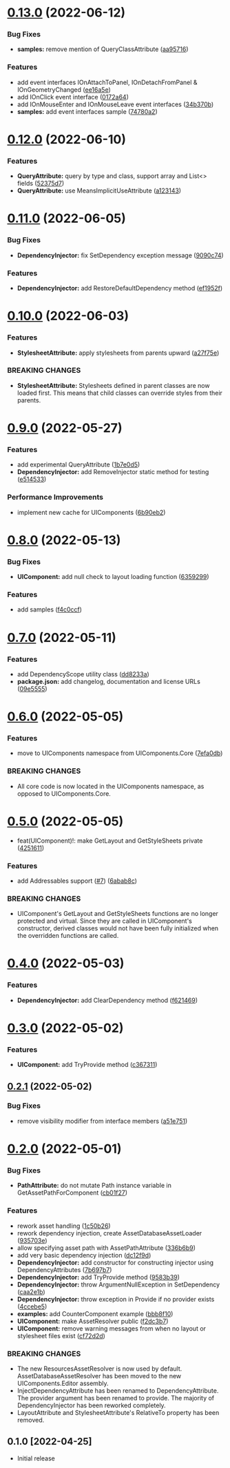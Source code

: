 

# [0.13.0](https://github.com/jonisavo/uicomponents/compare/v0.12.0...v0.13.0) (2022-06-12)


### Bug Fixes

* **samples:** remove mention of QueryClassAttribute ([aa95716](https://github.com/jonisavo/uicomponents/commit/aa957166a92834ad531d014ff38d3bc1311baa09))


### Features

* add event interfaces IOnAttachToPanel, IOnDetachFromPanel & IOnGeometryChanged ([ee16a5e](https://github.com/jonisavo/uicomponents/commit/ee16a5ef72eb2aae1d16a10fbee9d49e8f5d54e2))
* add IOnClick event interface ([0172a64](https://github.com/jonisavo/uicomponents/commit/0172a64684a23cfe56cb5fc37d38a3ec68fb4448))
* add IOnMouseEnter and IOnMouseLeave event interfaces ([34b370b](https://github.com/jonisavo/uicomponents/commit/34b370b905be9a4d4936e0e609afb89bff053b8b))
* **samples:** add event interfaces sample ([74780a2](https://github.com/jonisavo/uicomponents/commit/74780a2579e36f36ef28268269de17d2b97fdc79))

# [0.12.0](https://github.com/jonisavo/uicomponents/compare/v0.11.0...v0.12.0) (2022-06-10)


### Features

* **QueryAttribute:** query by type and class, support array and List<> fields ([52375d7](https://github.com/jonisavo/uicomponents/commit/52375d7518a4c23e6c05e39e8b316e3aa3f21e97))
* **QueryAttribute:** use MeansImplicitUseAttribute ([a123143](https://github.com/jonisavo/uicomponents/commit/a1231431b81844dbf3d1c4054569eeb7fa12b6c7))

# [0.11.0](https://github.com/jonisavo/uicomponents/compare/v0.10.0...v0.11.0) (2022-06-05)


### Bug Fixes

* **DependencyInjector:** fix SetDependency exception message ([9090c74](https://github.com/jonisavo/uicomponents/commit/9090c7493e996d655d2c64b06507d6b936e6248b))


### Features

* **DependencyInjector:** add RestoreDefaultDependency method ([ef1952f](https://github.com/jonisavo/uicomponents/commit/ef1952ff93cb2b953ea4e86f7997b7ca4f79e443))

# [0.10.0](https://github.com/jonisavo/uicomponents/compare/v0.9.0...v0.10.0) (2022-06-03)


### Features

* **StylesheetAttribute:** apply stylesheets from parents upward ([a27f75e](https://github.com/jonisavo/uicomponents/commit/a27f75e9db84e11d3107e597b2e4abd65a7d0a52))


### BREAKING CHANGES

* **StylesheetAttribute:** Stylesheets defined in parent classes are now loaded first. This means that child classes can override styles from their parents.

# [0.9.0](https://github.com/jonisavo/uicomponents/compare/v0.8.0...v0.9.0) (2022-05-27)


### Features

* add experimental QueryAttribute ([1b7e0d5](https://github.com/jonisavo/uicomponents/commit/1b7e0d52146ad57b8aa573e4eef0fcf7c57c0641))
* **DependencyInjector:** add RemoveInjector static method for testing ([e514533](https://github.com/jonisavo/uicomponents/commit/e51453394a99d7dc3372a7d3b2fa12ff43fddb3b))


### Performance Improvements

* implement new cache for UIComponents ([6b90eb2](https://github.com/jonisavo/uicomponents/commit/6b90eb224b755aae703da6b4795871986cecb560))

# [0.8.0](https://github.com/jonisavo/uicomponents/compare/v0.7.0...v0.8.0) (2022-05-13)


### Bug Fixes

* **UIComponent:** add null check to layout loading function ([6359299](https://github.com/jonisavo/uicomponents/commit/6359299d4022fd9c898dc55e0452d610f0ce5441))


### Features

* add samples ([f4c0ccf](https://github.com/jonisavo/uicomponents/commit/f4c0ccf541e2d1327599853424f76ddb240c9147))

# [0.7.0](https://github.com/jonisavo/uicomponents/compare/v0.6.0...v0.7.0) (2022-05-11)


### Features

* add DependencyScope utility class ([dd8233a](https://github.com/jonisavo/uicomponents/commit/dd8233adfea60e1b9081abe72bbe7d643edc2033))
* **package.json:** add changelog, documentation and license URLs ([09e5555](https://github.com/jonisavo/uicomponents/commit/09e55554a88b4a199db03f063a776de26c2af7f7))

# [0.6.0](https://github.com/jonisavo/uicomponents/compare/v0.5.0...v0.6.0) (2022-05-05)


### Features

* move to UIComponents namespace from UIComponents.Core ([7efa0db](https://github.com/jonisavo/uicomponents/commit/7efa0db51f6936ad991f09dabe62759bcdd82cb9))


### BREAKING CHANGES

* All core code is now located in the UIComponents namespace, as opposed to UIComponents.Core.

# [0.5.0](https://github.com/jonisavo/uicomponents/compare/v0.4.0...v0.5.0) (2022-05-05)


* feat(UIComponent)!: make GetLayout and GetStyleSheets private ([4251611](https://github.com/jonisavo/uicomponents/commit/42516118aa3ff9d530cb8bad13f0ccf96c8a2bb3))


### Features

* add Addressables support ([#7](https://github.com/jonisavo/uicomponents/issues/7)) ([6abab8c](https://github.com/jonisavo/uicomponents/commit/6abab8cdb46b73f4c944098a7fd9aad94900668b))


### BREAKING CHANGES

* UIComponent's GetLayout and GetStyleSheets functions are no longer protected and virtual. Since they are called in UIComponent's constructor, derived classes would not have been fully initialized when the overridden functions are called.

# [0.4.0](https://github.com/jonisavo/uicomponents/compare/v0.3.0...v0.4.0) (2022-05-03)


### Features

* **DependencyInjector:** add ClearDependency method ([f621469](https://github.com/jonisavo/uicomponents/commit/f6214697441d3c05ab6b21b919f48f42a7847d9f))

# [0.3.0](https://github.com/jonisavo/uicomponents/compare/v0.2.1...v0.3.0) (2022-05-02)


### Features

* **UIComponent:** add TryProvide method ([c367311](https://github.com/jonisavo/uicomponents/commit/c3673114e6246010846ffa57619e171ad85279c9))

## [0.2.1](https://github.com/jonisavo/uicomponents/compare/v0.2.0...v0.2.1) (2022-05-02)


### Bug Fixes

* remove visibility modifier from interface members ([a51e751](https://github.com/jonisavo/uicomponents/commit/a51e7519e00846f7b31e6de9ef8d72c5985e4732))

# [0.2.0](https://github.com/jonisavo/uicomponents/compare/v0.1.0...v0.2.0) (2022-05-01)


### Bug Fixes

* **PathAttribute:** do not mutate Path instance variable in GetAssetPathForComponent ([cb01f27](https://github.com/jonisavo/uicomponents/commit/cb01f27d0b253b402adde8e9e36c35c1328aef2d))

### Features

* rework asset handling ([1c50b26](https://github.com/jonisavo/uicomponents/commit/1c50b2651250a8d6149db7e89ea7348b0c535764))
* rework dependency injection, create AssetDatabaseAssetLoader ([935703e](https://github.com/jonisavo/uicomponents/commit/935703e9b839fca7a7dc1b2d54f9c32dc753dcfd))
* allow specifying asset path with AssetPathAttribute ([336b6b9](https://github.com/jonisavo/uicomponents/commit/336b6b9140934e684496ba0b6fd225fd7cc1c910))
* add very basic dependency injection ([dc12f9d](https://github.com/jonisavo/uicomponents/commit/dc12f9d98422ad249ca84f6f9d398b65b3a7bdb2))
* **DependencyInjector:** add constructor for constructing injector using DependencyAttributes ([7b697b7](https://github.com/jonisavo/uicomponents/commit/7b697b7338f98e2339dfe2725aaadb3ee2658896))
* **DependencyInjector:** add TryProvide method ([9583b39](https://github.com/jonisavo/uicomponents/commit/9583b39147d1e6e08fcd602a9d083d56034b47f0))
* **DependencyInjector:** throw ArgumentNullException in SetDependency ([caa2e1b](https://github.com/jonisavo/uicomponents/commit/caa2e1b6c2f6a318aa2d33701f24b7079e75bd6e))
* **DependencyInjector:** throw exception in Provide<T> if no provider exists ([4ccebe5](https://github.com/jonisavo/uicomponents/commit/4ccebe50faac1ab17aec22c3816f1902c4c2e924))
* **examples:** add CounterComponent example ([bbb8f10](https://github.com/jonisavo/uicomponents/commit/bbb8f10401dfe62bf6a5f490c3b2bafa8f34df46))
* **UIComponent:** make AssetResolver public ([f2dc3b7](https://github.com/jonisavo/uicomponents/commit/f2dc3b7ae47dc59a527aa1093637f2fa9598ebcb))
* **UIComponent:** remove warning messages from when no layout or stylesheet files exist ([cf72d2d](https://github.com/jonisavo/uicomponents/commit/cf72d2de33bb2f4f09a5e9abbce06e40a50bed0d))


### BREAKING CHANGES

* The new ResourcesAssetResolver is
now used by default. AssetDatabaseAssetResolver has been
moved to the new UIComponents.Editor assembly.
* InjectDependencyAttribute has been renamed
to DependencyAttribute. The provider argument has been renamed
to provide. The majority of DependencyInjector has been reworked
completely.
* LayoutAttribute and StylesheetAttribute's
RelativeTo property has been removed.

## 0.1.0 [2022-04-25]

- Initial release